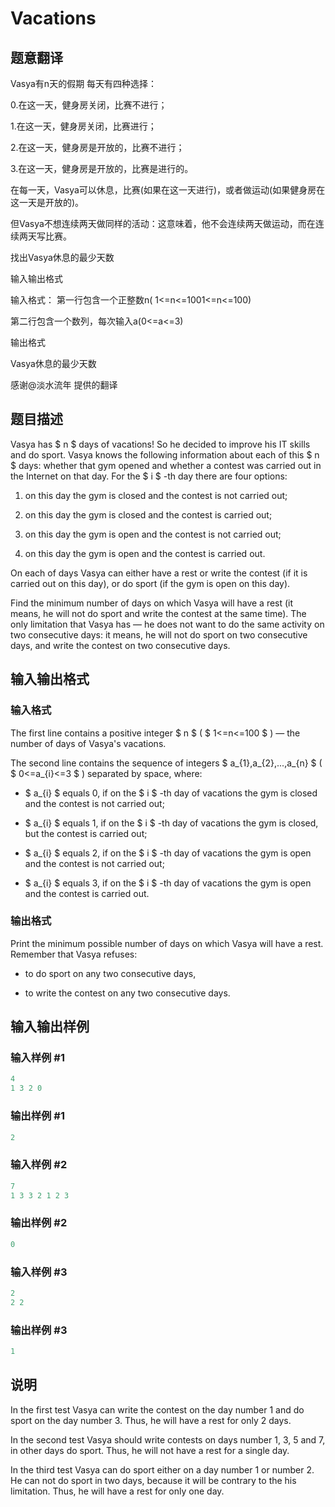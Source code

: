 # Vacations

## 题意翻译

Vasya有n天的假期 每天有四种选择：

0.在这一天，健身房关闭，比赛不进行；

1.在这一天，健身房关闭，比赛进行；

2.在这一天，健身房是开放的，比赛不进行；

3.在这一天，健身房是开放的，比赛是进行的。

在每一天，Vasya可以休息，比赛(如果在这一天进行)，或者做运动(如果健身房在这一天是开放的)。

但Vasya不想连续两天做同样的活动：这意味着，他不会连续两天做运动，而在连续两天写比赛。

找出Vasya休息的最少天数

输入输出格式

输入格式： 第一行包含一个正整数n( 1<=n<=1001<=n<=100)

第二行包含一个数列，每次输入a(0<=a<=3)

输出格式

Vasya休息的最少天数

感谢@淡水流年 提供的翻译

## 题目描述

Vasya has $ n $ days of vacations! So he decided to improve his IT skills and do sport. Vasya knows the following information about each of this $ n $ days: whether that gym opened and whether a contest was carried out in the Internet on that day. For the $ i $ -th day there are four options:

1. on this day the gym is closed and the contest is not carried out;

2. on this day the gym is closed and the contest is carried out;

3. on this day the gym is open and the contest is not carried out;

4. on this day the gym is open and the contest is carried out.

On each of days Vasya can either have a rest or write the contest (if it is carried out on this day), or do sport (if the gym is open on this day).

Find the minimum number of days on which Vasya will have a rest (it means, he will not do sport and write the contest at the same time). The only limitation that Vasya has — he does not want to do the same activity on two consecutive days: it means, he will not do sport on two consecutive days, and write the contest on two consecutive days.

## 输入输出格式

### 输入格式

The first line contains a positive integer $ n $ ( $ 1<=n<=100 $ ) — the number of days of Vasya's vacations.

The second line contains the sequence of integers $ a_{1},a_{2},...,a_{n} $ ( $ 0<=a_{i}<=3 $ ) separated by space, where:

- $ a_{i} $ equals 0, if on the $ i $ -th day of vacations the gym is closed and the contest is not carried out;

- $ a_{i} $ equals 1, if on the $ i $ -th day of vacations the gym is closed, but the contest is carried out;

- $ a_{i} $ equals 2, if on the $ i $ -th day of vacations the gym is open and the contest is not carried out;

- $ a_{i} $ equals 3, if on the $ i $ -th day of vacations the gym is open and the contest is carried out.

### 输出格式

Print the minimum possible number of days on which Vasya will have a rest. Remember that Vasya refuses:

- to do sport on any two consecutive days,

- to write the contest on any two consecutive days.

## 输入输出样例

### 输入样例 #1

```cpp
4
1 3 2 0

```
### 输出样例 #1

```cpp
2

```
### 输入样例 #2

```cpp
7
1 3 3 2 1 2 3

```
### 输出样例 #2

```cpp
0

```
### 输入样例 #3

```cpp
2
2 2

```
### 输出样例 #3

```cpp
1

```
## 说明

In the first test Vasya can write the contest on the day number 1 and do sport on the day number 3. Thus, he will have a rest for only 2 days.

In the second test Vasya should write contests on days number 1, 3, 5 and 7, in other days do sport. Thus, he will not have a rest for a single day.

In the third test Vasya can do sport either on a day number 1 or number 2. He can not do sport in two days, because it will be contrary to the his limitation. Thus, he will have a rest for only one day.

